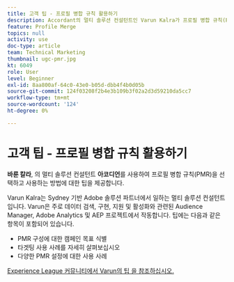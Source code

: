 ```yaml
---
title: 고객 팁 - 프로필 병합 규칙 활용하기
description: Accordant의 멀티 솔루션 컨설턴트인 Varun Kalra가 프로필 병합 규칙(PMR)을 선택하고 사용하는 방법에 대한 팁을 제공합니다.
feature: Profile Merge
topics: null
activity: use
doc-type: article
team: Technical Marketing
thumbnail: ugc-pmr.jpg
kt: 6049
role: User
level: Beginner
exl-id: 8aa800af-64c0-43e0-b05d-dbb4f4b0d05b
source-git-commit: 124f03208f2b4e3b109b3f02a2d3d59210da5cc7
workflow-type: tm+mt
source-wordcount: '124'
ht-degree: 0%

---
```


# 고객 팁 - 프로필 병합 규칙 활용하기

**바룬 칼라**, 의 멀티 솔루션 컨설턴트 **아코디언**&#x200B;를 사용하여 프로필 병합 규칙(PMR)을 선택하고 사용하는 방법에 대한 팁을 제공합니다.

Varun Kalra는 Sydney 기반 Adobe 솔루션 파트너에서 일하는 멀티 솔루션 컨설턴트입니다. Varun은 주로 데이터 검색, 구현, 지원 및 활성화와 관련된 Audience Manager, Adobe Analytics 및 AEP 프로젝트에서 작동합니다. 팁에는 다음과 같은 항목이 포함되어 있습니다.

* PMR 구성에 대한 캠페인 목표 식별
* 타겟팅 사용 사례를 자세히 살펴보십시오
* 다양한 PMR 설정에 대한 사용 사례

[Experience League 커뮤니티에서 Varun의 팁 을 참조하십시오.](https://experienceleaguecommunities.adobe.com/t5/adobe-audience-manager-blogs/getting-the-most-out-of-profile-merge-rules-tips-tricks-and/ba-p/372248)
